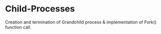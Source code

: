 # Child-Processes
Creation and termination of Grandchild process & implementation of Fork() function call. 
